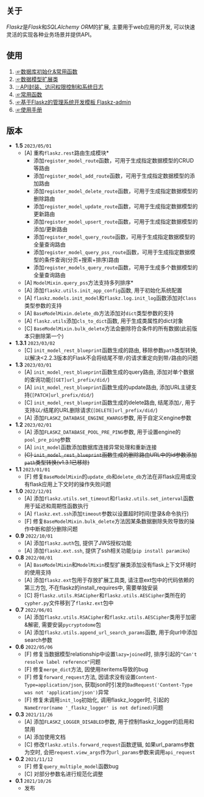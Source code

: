 ## 关于

*Flaskz*是*Flask*和*SQLAlchemy ORM*的扩展, 主要用于web应用的开发, 可以快速灵活的实现各种业务场景并提供API。

## 使用

1. [☞数据库初始化&常用函数](http://zhangyiheng.com/blog/articles/py_flaskz_model_init.html)
2. [☞数据模型扩展类](http://zhangyiheng.com/blog/articles/py_flaskz_model_mixin.html)
3. [☞API封装、访问权限控制和系统日志](http://zhangyiheng.com/blog/articles/py_flaskz_api.html)
4. [☞常用函数](http://zhangyiheng.com/blog/articles/py_flaskz_utils.html)
5. [☞基于Flaskz的管理系统开发模板 Flaskz-admin](http://zhangyiheng.com/blog/articles/py_flaskz_admin.html)
6. [☞使用手册](http://zhangyiheng.com/blog/articles/py_flaskz_manual.html)

## 版本

- **1.5** `2023/05/01`
    - [A] 重构`flaskz.rest`路由生成模块*
        - 添加`register_model_route`函数，可用于生成指定数据模型的CRUD等路由
        - 添加`register_model_add_route`函数，可用于生成指定数据模型的添加路由
        - 添加`register_model_delete_route`函数，可用于生成指定数据模型的删除路由
        - 添加`register_model_update_route`函数，可用于生成指定数据模型的更新路由
        - 添加`register_model_upsert_route`函数，可用于生成指定数据模型的添加/更新路由
        - 添加`register_model_query_route`函数，可用于生成指定数据模型的全量查询路由
        - 添加`register_model_query_pss_route`函数，可用于生成指定数据模型的条件查询(分页+搜索+排序)路由
        - 添加`register_models_query_route`函数，可用于生成多个数据模型的全量查询路由
    - [A] `ModelMixin.query_pss`方法支持多列排序*
    - [A] 添加`flaskz.utils.init_app_config`函数, 用于初始化系统配置
    - [A] `flaskz.models.init_model`和`flaskz.log.init_log`函数添加对`Class`类型参数的支持
    - [A] `BaseModelMixin.delete_db`方法添加对`dict`类型参数的支持
    - [A] `flaskz.utils`添加`cls_to_dict`函数, 用于生成类属性的dict对象
    - [C] `BaseModelMixin.bulk_delete`方法会删除符合条件的所有数据(此前版本只删除第一个)
- **1.3.1** `2023/03/02`
    - [C] `init_model_rest_blueprint`函数生成的路由, 移除参数`path`类型转换, 以解决<2.2.3版本的Flask不会将结尾不带`/`的请求重定向到带`/`路由的问题
- **1.3** `2023/03/01`
    - [A] `init_model_rest_blueprint`函数生成的query路由, 添加对单个数据的查询功能(`[GET]url_prefix/did/`)
    - [A] `init_model_rest_blueprint`函数生成的update路由, 添加URL主键支持(`[PATCH]url_prefix/did/`)
    - [C] `init_model_rest_blueprint`函数生成的delete路由, 结尾添加`/`, 用于支持以`/`结尾的URL删除请求(`[DELETE]url_prefix/did/`)
    - [A] 添加`FLASKZ_DATABASE_ENGINE_KWARGS`参数, 用于自定义engine参数
- **1.2** `2023/02/01`
    - [A] 添加`FLASKZ_DATABASE_POOL_PRE_PING`参数, 用于设置engine的`pool_pre_ping`参数
    - [A] `init_model`函数添加数据库连接异常处理和重新连接
    - ~~[C] `init_model_rest_blueprint`函数生成的删除路由URL中的id参数添加`path`类型转换(v1.3.1已移除)~~
- **1.1** `2023/01/01`
    - [F] 修复`BaseModelMixin`的`update_db`和`delete_db`方法在非flask应用或没有flask应用上下文时的操作失败问题
- **1.0** `2022/12/01`
    - [A] 添加`flaskz.utils.set_timeout`和`flaskz.utils.set_interval`函数用于延迟和周期性函数执行
    - [A] `flaskz.ext.ssh`添加`timeout`参数以设置超时时间(登录&命令执行)
    - [F] 修复`BaseModelMixin.bulk_delete`方法因某条数据删除失败导致的操作中断和部分删除问题
- **0.9** `2022/10/01`
    - [A] 添加`flaskz.auth`包, 提供了JWS授权功能
    - [A] 添加`flaskz.ext.ssh`, 提供了ssh相关功能(`pip install paramiko`)
- **0.8** `2022/08/01`
    - [A] `BaseModelMixin`和`ModelMixin`模型扩展类添加没有flask上下文环境时的使用支持
    - [A] 添加`flaskz.ext`包用于存放扩展工具类, 请注意ext包中的代码依赖的第三方包, 不在flaskz的install_requires中, 需要单独安装
    - [C] 将`flaskz.utils.RSACipher`和`flaskz.utils.AESCipher`类所在的`cypher.py`文件移到了`flaskz.ext`包中
- **0.7** `2022/06/01`
    - [A] 添加`flaskz.utils.RSACipher`和`flaskz.utils.AESCipher`类用于加密&解密, 需要安装`pycryptodome`包
    - [A] 添加`flaskz.utils.append_url_search_params`函数, 用于向url中添加search参数
- **0.6** `2022/05/06`
    - [F] 修复当数据模型relationship中设置`lazy=joined`时, 排序引起的`"Can't resolve label reference"`问题
    - [F] 修复`merge_dict`方法, 因使用iteritems导致的bug
    - [F] 修复`forward_request`方法, 因请求没有设置`Content-Type=application/json`, 获取json时引发的`BadRequest('Content-Type was not 'application/json')`异常
    - [F] 修复未调用`init_log`初始化, 调用flaskz_logger时, 引起的`NameError(name '_flaskz_logger' is not defined)`问题
- **0.3** `2021/11/26`
    - [A] 添加`FLASKZ_LOGGER_DISABLED`参数, 用于控制flaskz_logger的启用和禁用
    - [A] 添加使用文档
    - [C] 修改`flaskz.utils.forward_request`函数逻辑, 如果url_params参数为空时, 会把`request.view_args`作为`url_params`参数来调用`api_request`
- **0.2** `2021/11/12`
    - [F] 修复`query_multiple_model`函数bug
    - [C] 对部分参数名进行规范化调整
- **0.1** `2021/10/26`
    - 发布